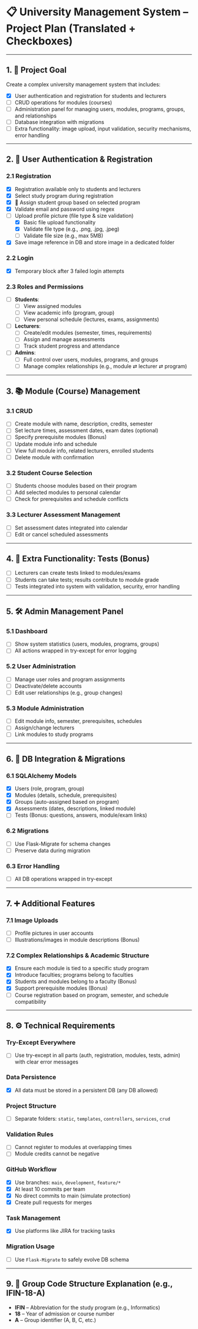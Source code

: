 # 📋 University Management System – Project Plan (Translated + Checkboxes)

---

## 1. 🎯 Project Goal
Create a complex university management system that includes:

- [x] User authentication and registration for students and lecturers
- [ ] CRUD operations for modules (courses)
- [ ] Administration panel for managing users, modules, programs, groups, and relationships
- [ ] Database integration with migrations
- [ ] Extra functionality: image upload, input validation, security mechanisms, error handling

---

## 2. 🔐 User Authentication & Registration

### 2.1 Registration
- [x] Registration available only to students and lecturers
- [x] Select study program during registration
- [x] 🧪 Assign student group based on selected program
- [x] Validate email and password using regex
- [ ] Upload profile picture (file type & size validation)
  - [x] Basic file upload functionality
  - [x] Validate file type (e.g., .png, .jpg, .jpeg)
  - [ ] Validate file size (e.g., max 5MB)
- [x] Save image reference in DB and store image in a dedicated folder

### 2.2 Login
- [x] Temporary block after 3 failed login attempts

### 2.3 Roles and Permissions
- [ ] **Students**:
  - [ ] View assigned modules
  - [ ] View academic info (program, group)
  - [ ] View personal schedule (lectures, exams, assignments)
- [ ] **Lecturers**:
  - [ ] Create/edit modules (semester, times, requirements)
  - [ ] Assign and manage assessments
  - [ ] Track student progress and attendance
- [ ] **Admins**:
  - [ ] Full control over users, modules, programs, and groups
  - [ ] Manage complex relationships (e.g., module ⇄ lecturer ⇄ program)

---

## 3. 📚 Module (Course) Management

### 3.1 CRUD
- [ ] Create module with name, description, credits, semester
- [ ] Set lecture times, assessment dates, exam dates (optional)
- [ ] Specify prerequisite modules (Bonus)
- [ ] Update module info and schedule
- [ ] View full module info, related lecturers, enrolled students
- [ ] Delete module with confirmation

### 3.2 Student Course Selection
- [ ] Students choose modules based on their program
- [ ] Add selected modules to personal calendar
- [ ] Check for prerequisites and schedule conflicts

### 3.3 Lecturer Assessment Management
- [ ] Set assessment dates integrated into calendar
- [ ] Edit or cancel scheduled assessments

---

## 4. 🧪 Extra Functionality: Tests (Bonus)
- [ ] Lecturers can create tests linked to modules/exams
- [ ] Students can take tests; results contribute to module grade
- [ ] Tests integrated into system with validation, security, error handling

---

## 5. 🛠️ Admin Management Panel

### 5.1 Dashboard
- [ ] Show system statistics (users, modules, programs, groups)
- [ ] All actions wrapped in try-except for error logging

### 5.2 User Administration
- [ ] Manage user roles and program assignments
- [ ] Deactivate/delete accounts
- [ ] Edit user relationships (e.g., group changes)

### 5.3 Module Administration
- [ ] Edit module info, semester, prerequisites, schedules
- [ ] Assign/change lecturers
- [ ] Link modules to study programs

---

## 6. 🧱 DB Integration & Migrations

### 6.1 SQLAlchemy Models
- [x] Users (role, program, group)
- [x] Modules (details, schedule, prerequisites)
- [x] Groups (auto-assigned based on program)
- [x] Assessments (dates, descriptions, linked module)
- [ ] Tests (Bonus: questions, answers, module/exam links)

### 6.2 Migrations
- [ ] Use Flask-Migrate for schema changes
- [ ] Preserve data during migration

### 6.3 Error Handling
- [ ] All DB operations wrapped in try-except

---

## 7. ➕ Additional Features

### 7.1 Image Uploads
- [ ] Profile pictures in user accounts
- [ ] Illustrations/images in module descriptions (Bonus)

### 7.2 Complex Relationships & Academic Structure
- [x] Ensure each module is tied to a specific study program
- [x] Introduce faculties; programs belong to faculties
- [x] Students and modules belong to a faculty (Bonus)
- [x] Support prerequisite modules (Bonus)
- [ ] Course registration based on program, semester, and schedule compatibility

---

## 8. ⚙️ Technical Requirements

### Try-Except Everywhere
- [ ] Use try-except in all parts (auth, registration, modules, tests, admin) with clear error messages

### Data Persistence
- [x] All data must be stored in a persistent DB (any DB allowed)

### Project Structure
- [ ] Separate folders: `static`, `templates`, `controllers`, `services`, `crud`

### Validation Rules
- [ ] Cannot register to modules at overlapping times
- [ ] Module credits cannot be negative

### GitHub Workflow
- [x] Use branches: `main`, `development`, `feature/*`
- [x] At least 10 commits per team
- [x] No direct commits to main (simulate protection)
- [x] Create pull requests for merges

### Task Management
- [x] Use platforms like JIRA for tracking tasks

### Migration Usage
- [ ] Use `Flask-Migrate` to safely evolve DB schema

---

## 9. 🧾 Group Code Structure Explanation (e.g., IFIN-18-A)
- **IFIN** – Abbreviation for the study program (e.g., Informatics)
- **18** – Year of admission or course number
- **A** – Group identifier (A, B, C, etc.)